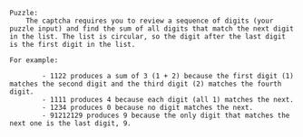 
    Puzzle:
        The captcha requires you to review a sequence of digits (your puzzle input) and find the sum of all digits that match the next digit in the list. The list is circular, so the digit after the last digit is the first digit in the list.

    For example:

            - 1122 produces a sum of 3 (1 + 2) because the first digit (1) matches the second digit and the third digit (2) matches the fourth digit.
            - 1111 produces 4 because each digit (all 1) matches the next.
            - 1234 produces 0 because no digit matches the next.
            - 91212129 produces 9 because the only digit that matches the next one is the last digit, 9.
